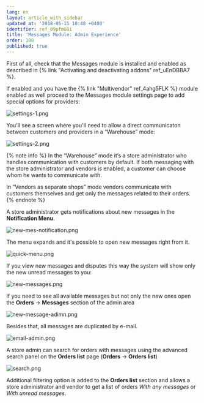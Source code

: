 ```yaml
---
lang: en
layout: article_with_sidebar
updated_at: '2018-05-15 10:48 +0400'
identifier: ref_09pfmGGi
title: 'Messages Module: Admin Experience'
order: 100
published: true
---
```

First of all, check that the Messages module is installed and enabled as described in {% link "Activating and deactivating addons" ref_uEnDBBA7 %}.

If enabled and you have the {% link "Multivendor" ref_4ahg5FLK %} module enabled as well proceed to the Messages module settings page to add special options for providers:

  ![settings-1.png]({{site.baseurl}}/attachments/ref_09pfmGGi/settings-1.png)

You'll see a screen where you'll need to allow a direct communicaton between customers and providers in a “Warehouse” mode:

  ![settings-2.png]({{site.baseurl}}/attachments/ref_09pfmGGi/settings-2.png)


{% note info %}
In the “Warehouse” mode it’s a store administrator who handles communication with customers by default. If both messaging with the store administrator and vendors is enabled, a customer can choose whom he wants to communicate with.

In “Vendors as separate shops” mode vendors communicate with customers themselves and get only the messages related to their orders.
{% endnote %}


A store administrator gets notifications about new messages in the **Notification Menu**.

  ![new-mes-notification.png]({{site.baseurl}}/attachments/ref_09pfmGGi/new-mes-notification.png)

The menu expands and it's possible to open new messages right from it.

  ![quick-menu.png]({{site.baseurl}}/attachments/ref_09pfmGGi/quick-menu.png)

If you view new messages and disputes this way the system will show only the new unread messages to you:

  ![new-messages.png]({{site.baseurl}}/attachments/ref_09pfmGGi/new-messages.png)

If you need to see all available messages but not only the new ones open the **Orders** -> **Messages** section of the admin area

  ![new-message-adimn.png]({{site.baseurl}}/attachments/ref_09pfmGGi/new-message-adimn.png)

Besides that, all messages are duplicated by e-mail.

  ![email-admin.png]({{site.baseurl}}/attachments/ref_09pfmGGi/email-admin.png)

A store admin can search for orders with messages using the advanced search panel on the **Orders list** page (**Orders** -> **Orders list**)
  
  ![search.png]({{site.baseurl}}/attachments/ref_09pfmGGi/search.png)

Additional filtering option is added to the **Orders list** section and allows a store administrator and vendor to get a list of orders _With any messages_ or _With unread messages_.
